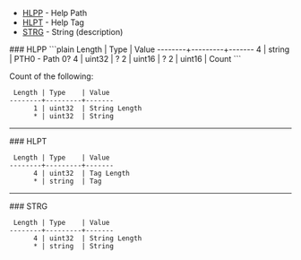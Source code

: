 * [HLPP](#HLPP) - Help Path
* [HLPT](#HLPT) - Help Tag
* [STRG](#STRG) - String (description)

<a name="wiki-HLPP" />
### HLPP
```plain
 Length | Type    | Value
--------+---------+-------
      4 | string  | PTH0 - Path 0?
      4 | uint32  | ?
      2 | uint16  | ?
      2 | uint16  | Count
```

Count of the following:
```plain
 Length | Type    | Value
--------+---------+-------
      1 | uint32  | String Length
      * | uint32  | String
```

***

<a name="wiki-HLPT" />
### HLPT

```plain
 Length | Type    | Value
--------+---------+-------
      4 | uint32  | Tag Length
      * | string  | Tag
```

***

<a name="wiki-STRG" />
### STRG

```plain
 Length | Type    | Value
--------+---------+-------
      4 | uint32  | String Length
      * | string  | String
```
